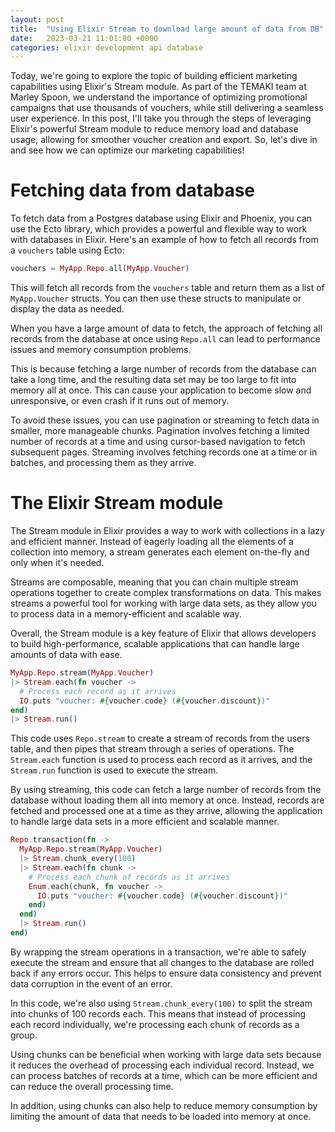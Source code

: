 ```yaml
---
layout: post
title:  "Using Elixir Stream to download large amount of data from DB"
date:   2023-03-21 11:01:00 +0000
categories: elixir development api database
---
```


Today, we're going to explore the topic of building efficient marketing capabilities using Elixir's Stream module. As part of the TEMAKI team at Marley Spoon, we understand the importance of optimizing promotional campaigns that use thousands of vouchers, while still delivering a seamless user experience. In this post, I'll take you through the steps of leveraging Elixir's powerful Stream module to reduce memory load and database usage, allowing for smoother voucher creation and export. So, let's dive in and see how we can optimize our marketing capabilities!

# Fetching data from database

To fetch data from a Postgres database using Elixir and Phoenix, you can use the Ecto library, which provides a powerful and flexible way to work with databases in Elixir. Here's an example of how to fetch all records from a `vouchers` table using Ecto:

```elixir
vouchers = MyApp.Repo.all(MyApp.Voucher)
```

This will fetch all records from the `vouchers` table and return them as a list of `MyApp.Voucher` structs. You can then use these structs to manipulate or display the data as needed.

When you have a large amount of data to fetch, the approach of fetching all records from the database at once using `Repo.all` can lead to performance issues and memory consumption problems.

This is because fetching a large number of records from the database can take a long time, and the resulting data set may be too large to fit into memory all at once. This can cause your application to become slow and unresponsive, or even crash if it runs out of memory.

To avoid these issues, you can use pagination or streaming to fetch data in smaller, more manageable chunks. Pagination involves fetching a limited number of records at a time and using cursor-based navigation to fetch subsequent pages. Streaming involves fetching records one at a time or in batches, and processing them as they arrive.

# The Elixir Stream module

The Stream module in Elixir provides a way to work with collections in a lazy and efficient manner. Instead of eagerly loading all the elements of a collection into memory, a stream generates each element on-the-fly and only when it's needed.

Streams are composable, meaning that you can chain multiple stream operations together to create complex transformations on data. This makes streams a powerful tool for working with large data sets, as they allow you to process data in a memory-efficient and scalable way.

Overall, the Stream module is a key feature of Elixir that allows developers to build high-performance, scalable applications that can handle large amounts of data with ease.

```elixir
MyApp.Repo.stream(MyApp.Voucher)
|> Stream.each(fn voucher ->
  # Process each record as it arrives
  IO.puts "voucher: #{voucher.code} (#{voucher.discount})"
end)
|> Stream.run()
```

This code uses `Repo.stream` to create a stream of records from the users table, and then pipes that stream through a series of operations. The `Stream.each` function is used to process each record as it arrives, and the `Stream.run` function is used to execute the stream.

By using streaming, this code can fetch a large number of records from the database without loading them all into memory at once. Instead, records are fetched and processed one at a time as they arrive, allowing the application to handle large data sets in a more efficient and scalable manner.

```elixir
Repo.transaction(fn ->
  MyApp.Repo.stream(MyApp.Voucher)
  |> Stream.chunk_every(100)
  |> Stream.each(fn chunk ->
    # Process each chunk of records as it arrives
    Enum.each(chunk, fn voucher ->
      IO.puts "voucher: #{voucher.code} (#{voucher.discount})"
    end)
  end)
  |> Stream.run()
end)
```

By wrapping the stream operations in a transaction, we're able to safely execute the stream and ensure that all changes to the database are rolled back if any errors occur. This helps to ensure data consistency and prevent data corruption in the event of an error.

In this code, we're also using `Stream.chunk_every(100)` to split the stream into chunks of 100 records each. This means that instead of processing each record individually, we're processing each chunk of records as a group.

Using chunks can be beneficial when working with large data sets because it reduces the overhead of processing each individual record. Instead, we can process batches of records at a time, which can be more efficient and can reduce the overall processing time.

In addition, using chunks can also help to reduce memory consumption by limiting the amount of data that needs to be loaded into memory at once.
